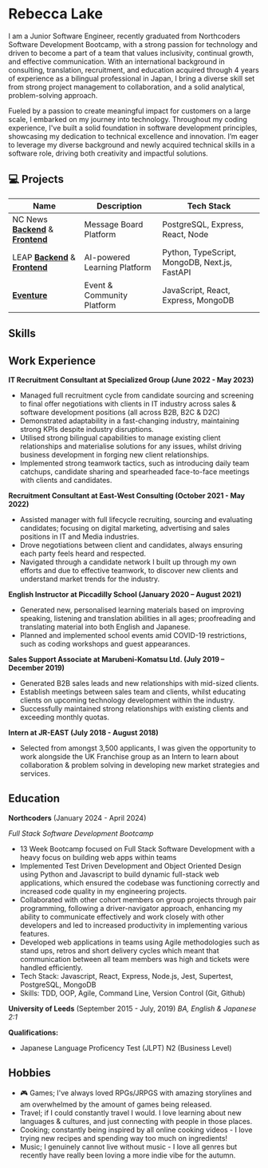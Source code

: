 # Rebecca Lake

I am a Junior Software Engineer, recently graduated from Northcoders Software Development Bootcamp, with a strong passion for technology and driven to become a part of a team that values inclusivity, continual growth, and effective communication. With an international background in consulting, translation, recruitment, and education acquired through 4 years of experience as a bilingual professional in Japan, I bring a diverse skill set from strong project management to collaboration, and a solid analytical, problem-solving approach. 

Fueled by a passion to create meaningful impact for customers on a large scale, I embarked on my journey into technology. Throughout my coding experience, I've built a solid foundation in software development principles, showcasing my dedication to technical excellence and innovation. I’m eager to leverage my diverse background and newly acquired technical skills in a software role, driving both creativity and impactful solutions.

## 💻 Projects
| Name            | Description                             | Tech Stack          |
| --------------- | --------------------------------------- | ------------------- |
| NC News [**Backend**](https://github.com/beckylakes/be-nc-news) & [**Frontend**](https://github.com/beckylakes/fe-nc-news)     | Message Board Platform  | PostgreSQL, Express, React, Node
| LEAP [**Backend**](https://github.com/jamie-appleyard/leap-backend) & [**Frontend**](https://github.com/swlho/leap-fe)     | AI-powered Learning Platform  | Python, TypeScript, MongoDB, Next.js, FastAPI         |
| [**Eventure**](https://github.com/beckylakes/lp-events-platform)    | Event & Community Platform | JavaScript, React, Express, MongoDB

## Skills

## Work Experience
**IT Recruitment Consultant at Specialized Group (June 2022 - May 2023)**
- Managed full recruitment cycle from candidate sourcing and screening to final offer negotiations with clients in IT industry across sales & software development positions (all across B2B, B2C & D2C)
- Demonstrated adaptability in a fast-changing industry, maintaining strong KPIs despite industry disruptions.
- Utilised strong bilingual capabilities to manage existing client relationships and materialise solutions for any issues, whilst driving business development in forging new client relationships.
- Implemented strong teamwork tactics, such as introducing daily team catchups, candidate sharing and spearheaded face-to-face meetings with clients and candidates.
 
**Recruitment Consultant at East-West Consulting (October 2021 - May 2022)**
- Assisted manager with full lifecycle recruiting, sourcing and evaluating candidates; focusing on digital marketing, advertising and sales positions in IT and Media industries. 
- Drove negotiations between client and candidates, always ensuring each party feels heard and respected. 
- Navigated through a candidate network I built up through my own efforts and due to effective teamwork, to discover new clients and understand market trends for the industry. 

**English Instructor at Piccadilly School (January 2020 – August 2021)**
- Generated new, personalised learning materials based on improving speaking, listening and translation abilities in all ages; proofreading and translating material into both English and Japanese. 
- Planned and implemented school events amid COVID-19 restrictions, such as coding workshops and guest appearances. 

**Sales Support Associate at Marubeni-Komatsu Ltd. (July 2019 – December 2019)**
- Generated B2B sales leads and new relationships with mid-sized clients. 
- Establish meetings between sales team and clients, whilst educating clients on upcoming technology development within the industry.
- Successfully maintained strong relationships with existing clients and exceeding monthly quotas. 

**Intern at JR-EAST (July 2018  - August 2018)**
- Selected from amongst 3,500 applicants, I was given the opportunity to work alongside the UK Franchise group as an Intern to learn about collaboration & problem solving in developing new market strategies and services.
## Education

**Northcoders**  (January 2024 - April 2024)

*Full Stack Software Development Bootcamp*
- 13 Week Bootcamp focused on Full Stack Software Development with a heavy focus on building web apps within teams
- Implemented Test Driven Development and Object Oriented Design using Python and Javascript to build dynamic full-stack web applications, which ensured the codebase was functioning correctly and increased code quality in my engineering projects.
- Collaborated with other cohort members on group projects through pair programming, following a driver-navigator approach, enhancing my ability to communicate effectively and work closely with other developers and led to increased productivity in implementing various features.
- Developed web applications in teams using Agile methodologies such as stand ups, retros and short delivery cycles which meant that communication between all team members was high and tickets were handled efficiently.
- Tech Stack: Javascript, React, Express, Node.js, Jest, Supertest, PostgreSQL, MongoDB
- Skills: TDD, OOP, Agile, Command Line, Version Control (Git, Github)

**University of Leeds**  (September 2015 - July, 2019)
*BA, English & Japanese 2:1*

**Qualifications:**
- Japanese Language Proficency Test (JLPT) N2 (Business Level)

## Hobbies
- 🎮 Games; I've always loved RPGs/JRPGS with amazing storylines and am overwhelmed by the amount of games being released.
- Travel; if I could constantly travel I would. I love learning about new languages & cultures, and just connecting with people in those places.
- Cooking; constantly being inspired by all online cooking videos - I love trying new recipes and spending way too much on ingredients!
- Music; I genuinely cannot live without music - I love all genres but recently have really been loving a more indie vibe for the autumn.

